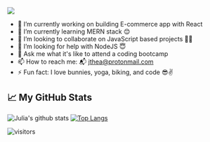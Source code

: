 <img src="https://raw.githubusercontent.com/chandrikadeb7/chandrikadeb7/master/readme.gif" width=auto>

- 🔭 I’m currently working on building E-commerce app with React
- 🌱 I’m currently learning MERN stack 😊
- 👯 I’m looking to collaborate on JavaScript based projects 👯‍♀️
- 🤔 I’m looking for help with NodeJS 😇
- 💬 Ask me what it's like to attend a coding bootcamp
- 📫 How to reach me: 📬 jthea@protonmail.com
- ⚡ Fun fact: I love bunnies, yoga, biking, and code 😎✌️

## 📈 My GitHub Stats

![Julia's github stats](https://github-readme-stats.vercel.app/api?username=julia-thea&count_private=true&show_icons=true&theme=buefy)
[![Top Langs](https://github-readme-stats.vercel.app/api/top-langs/?username=julia-thea&layout=compact)](https://github.com/JuliaTe/github-readme-stats)

![visitors](https://visitor-badge.glitch.me/badge?page_id=JuliaTe.visitor-badge)

